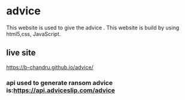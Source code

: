 # advice 
This website is used to give the advice .
This website is build by using html5,css, JavaScript.

## live site 
https://b-chandru.github.io/advice/

### api used to generate ransom advice is:<a href="https://api.adviceslip.com/advice">https://api.adviceslip.com/advice</a>
